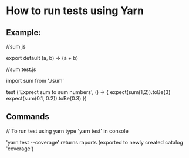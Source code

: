 # How to run tests using Yarn

## Example:

//sum.js

export default (a, b) => (a + b)

//sum.test.js

import sum from './sum'

test ('Exprect sum to sum numbers', () => {
    expect(sum(1,2)).toBe(3)
    expect(sum(0.1, 0.2)).toBe(0.3)
})

## Commands

// To run test using yarn type 'yarn test' in console

'yarn test --coverage' returns raports (exported to newly created catalog 'coverage')


